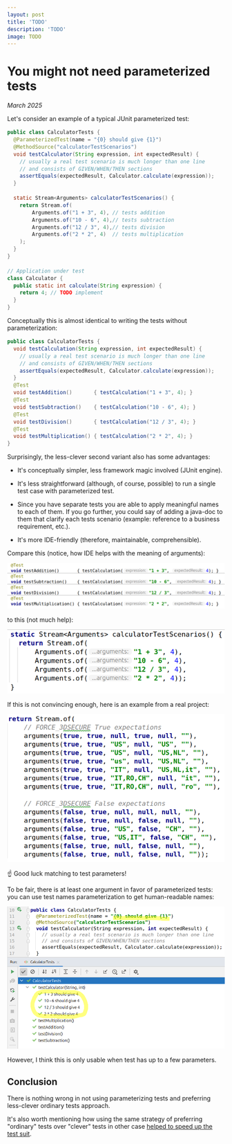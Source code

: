 ```yaml
---
layout: post
title: 'TODO'
description: 'TODO'
image: TODO
---
```


# You might not need parameterized tests

_March 2025_

Let's consider an example of a typical JUnit parameterized test:

```java
public class CalculatorTests {
  @ParameterizedTest(name = "{0} should give {1}")
  @MethodSource("calculatorTestScenarios")
  void testCalculator(String expression, int expectedResult) {
    // usually a real test scenario is much longer than one line
    // and consists of GIVEN/WHEN/THEN sections
    assertEquals(expectedResult, Calculator.calculate(expression));
  }

  static Stream<Arguments> calculatorTestScenarios() {
    return Stream.of(
        Arguments.of("1 + 3", 4), // tests addition
        Arguments.of("10 - 6", 4),// tests subtraction 
        Arguments.of("12 / 3", 4),// tests division
        Arguments.of("2 * 2", 4)  // tests multiplication
    );
  }
}

// Application under test
class Calculator {
  public static int calculate(String expression) {
    return 4; // TODO implement
  }
}
```

Conceptually this is almost identical to writing the tests without parameterization:

```java
public class CalculatorTests {
  void testCalculation(String expression, int expectedResult) {
    // usually a real test scenario is much longer than one line
    // and consists of GIVEN/WHEN/THEN sections
    assertEquals(expectedResult, Calculator.calculate(expression));
  }
  @Test
  void testAddition()       { testCalculation("1 + 3", 4); }
  @Test
  void testSubtraction()    { testCalculation("10 - 6", 4); }
  @Test
  void testDivision()       { testCalculation("12 / 3", 4); }
  @Test
  void testMultiplication() { testCalculation("2 * 2", 4); }
}
```

Surprisingly, the less-clever second variant also has some advantages:

- It's conceptually simpler, less framework magic involved (JUnit engine).

- It's less straightforward (although, of course, possible) to run a single test case with parameterized test.
             
- Since you have separate tests you are able to apply meaningful names to each of them. If you go further, you could say of adding a java-doc to them that clarify each tests scenario (example: reference to a business requirement, etc.).

- It's more IDE-friendly (therefore, maintainable, comprehensible).

Compare this (notice, how IDE helps with the meaning of arguments):

![](param_tests1.png)

to this (not much help):

![](param_tests2.png)

If this is not convincing enough, here is an example from a real project:

![](param_tests3.png)

☝ Good luck matching to test parameters!

To be fair, there is at least one argument in favor of parameterized tests: you can use test names parameterization to get human-readable names:

![](param_tests4.png)

However, I think this is only usable when test has up to a few parameters.

## Conclusion

There is nothing wrong in not using parameterizing tests and preferring less-clever ordinary tests approach.

It's also worth mentioning how using the same strategy of preferring "ordinary" tests over "clever" tests in other case [helped to speed up the test suit](optimize_tests.md). 


